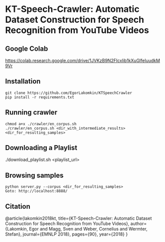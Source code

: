 # KT-Speech-Crawler: Automatic Dataset Construction for Speech Recognition from YouTube Videos

## Google Colab
https://colab.research.google.com/drive/1JVKzB9N2FIcxlib1kXuGlfeIuudkM9Vr


## Installation
```
git clone https://github.com/EgorLakomkin/KTSpeechCrawler
pip install -r requirements.txt
```

## Running crawler
```
chmod a+x ./crawler/en_corpus.sh
./crawler/en_corpus.sh <dir_with_intermediate_results> <dir_for_resulting_samples>
```
## Downloading a Playlist
./download_playlist.sh <playlist_url>

## Browsing samples
```
python server.py --corpus <dir_for_resulting_samples>
Goto: http://localhost:8888/
```
## Citation

@article{lakomkin2018kt,
  title={KT-Speech-Crawler: Automatic Dataset Construction for Speech Recognition from YouTube Videos},
  author={Lakomkin, Egor and Magg, Sven and Weber, Cornelius and Wermter, Stefan},
  journal={EMNLP 2018},
  pages={90},
  year={2018}
}
